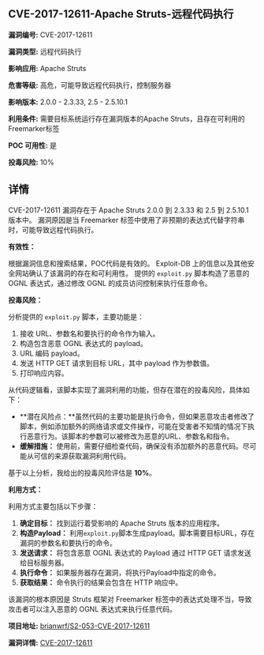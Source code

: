 ## CVE-2017-12611-Apache Struts-远程代码执行

**漏洞编号:** CVE-2017-12611

**漏洞类型:** 远程代码执行

**影响应用:** Apache Struts

**危害等级:** 高危，可能导致远程代码执行，控制服务器

**影响版本:** 2.0.0 - 2.3.33, 2.5 - 2.5.10.1

**利用条件:** 需要目标系统运行存在漏洞版本的Apache Struts，且存在可利用的Freemarker标签

**POC 可用性:** 是

**投毒风险:** 10%

## 详情

CVE-2017-12611 漏洞存在于 Apache Struts 2.0.0 到 2.3.33 和 2.5 到 2.5.10.1 版本中。 漏洞原因是当 Freemarker 标签中使用了非预期的表达式代替字符串时，可能导致远程代码执行。

**有效性：**

根据漏洞信息和搜索结果，POC代码是有效的。 Exploit-DB 上的信息以及其他安全网站确认了该漏洞的存在和可利用性。 提供的 `exploit.py` 脚本构造了恶意的 OGNL 表达式，通过修改 OGNL 的成员访问控制来执行任意命令。

**投毒风险：**

分析提供的 `exploit.py` 脚本，主要功能是：

1.  接收 URL、参数名和要执行的命令作为输入。
2.  构造包含恶意 OGNL 表达式的 payload。
3.  URL 编码 payload。
4.  发送 HTTP GET 请求到目标 URL，其中 payload 作为参数值。
5.  打印响应内容。

从代码逻辑看，该脚本实现了漏洞利用的功能，但存在潜在的投毒风险，具体如下：

*   **潜在风险点：**虽然代码的主要功能是执行命令，但如果恶意攻击者修改了脚本，例如添加额外的网络请求或文件操作，可能在受害者不知情的情况下执行恶意行为。该脚本的参数可以被修改为恶意的URL、参数名和指令。
*   **缓解措施：** 使用前，需要仔细检查代码，确保没有添加额外的恶意代码。尽可能从可信的来源获取漏洞利用代码。

基于以上分析，我给出的投毒风险评估是 **10%**。

**利用方式：**

利用方式主要包括以下步骤：

1.  **确定目标：** 找到运行着受影响的 Apache Struts 版本的应用程序。
2.  **构造Payload：** 利用`exploit.py`脚本生成payload。脚本需要目标URL，存在漏洞的参数名和要执行的命令。
3.  **发送请求：**  将包含恶意 OGNL 表达式的 Payload 通过 HTTP GET 请求发送给目标服务器。
4.  **执行命令：** 如果服务器存在漏洞，将执行Payload中指定的命令。
5.  **获取结果：**  命令执行的结果会包含在 HTTP 响应中。

该漏洞的根本原因是 Struts 框架对 Freemarker 标签中的表达式处理不当，导致攻击者可以注入恶意的 OGNL 表达式来执行任意代码。

**项目地址:** [brianwrf/S2-053-CVE-2017-12611](https://github.com/brianwrf/S2-053-CVE-2017-12611)

**漏洞详情:** [CVE-2017-12611](https://nvd.nist.gov/vuln/detail/CVE-2017-12611)